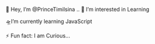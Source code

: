  👋 Hey, I’m @PrinceTimilsina
                               ..
 👀 I’m interested in Learning 
 
 🛸I’m currently learning JavaScript
 
⚡ Fun fact: I am Curious...
<!---
PrinceTimilsina/PrinceTimilsina is a ✨ special ✨ repository because its `README.md` (this file) appears on your GitHub profile.
You can click the Preview link to take a look at your changes.
--->

